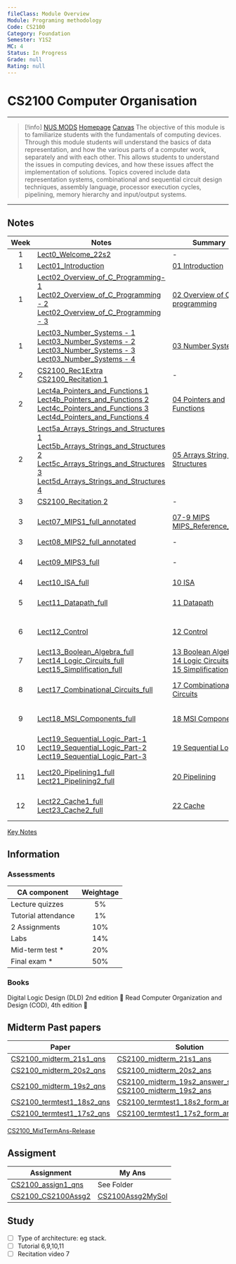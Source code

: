 ```yaml
---
fileClass: Module Overview
Module: Programing methodology
Code: CS2100
Category: Foundation
Semester: Y1S2
MC: 4
Status: In Progress
Grade: null
Rating: null
---
```

# CS2100 Computer Organisation
---
>[!info] [NUS MODS](https://nusmods.com/modules/CS2100/computer-organisation) [Homepage](https://www.comp.nus.edu.sg/~cs2100/) [Canvas](https://canvas.nus.edu.sg/courses/38530)
>The objective of this module is to familiarize students with the fundamentals of computing devices. Through this module students will understand the basics of data representation, and how the various parts of a computer work, separately and with each other. This allows students to understand the issues in computing devices, and how these issues affect the implementation of solutions. Topics covered include data representation systems, combinational and sequential circuit design techniques, assembly language, processor execution cycles, pipelining, memory hierarchy and input/output systems.

---

## Notes

| Week | Notes                                                                                                                                                                                                | Summary                                                                  | Tutorial                                                                                                                                                                                                   |     |
|:----:| ---------------------------------------------------------------------------------------------------------------------------------------------------------------------------------------------------- | ------------------------------------------------------------------------ | ---------------------------------------------------------------------------------------------------------------------------------------------------------------------------------------------------------- | --- |
|  1   | [Lect0_Welcome_22s2](Notes/Lect0_Welcome_22s2.pdf)                                                                                                                                                                           | -                                                                        | -                                                                                                                                                                                                          |     |
|  1   | [Lect01_Introduction](Notes/Lect01_Introduction.pdf)                                                                                                                                                                          | [01 Introduction](Notes/01%20Introduction.md)      | -                                                                                                                                                                                                          |     |
|  1   | [Lect02_Overview_of_C_Programming-1](Notes/Lect02_Overview_of_C_Programming-1.pdf)<br>[Lect02_Overview_of_C_Programming - 2](Notes/Lect02_Overview_of_C_Programming%20-%202.pdf)<br>[Lect02_Overview_of_C_Programming - 3](Notes/Lect02_Overview_of_C_Programming%20-%203.pdf)                                                         | [02 Overview of C programming](Notes/02%20Overview%20of%20C%20programming.md)                                          | -                                                                                                                                                                                                          |     |
|  1   | [Lect03_Number_Systems - 1](Notes/Lect03_Number_Systems%20-%201.pdf)<br>[Lect03_Number_Systems - 2](Notes/Lect03_Number_Systems%20-%202.pdf)<br>[Lect03_Number_Systems - 3](Notes/Lect03_Number_Systems%20-%203.pdf)<br>[Lect03_Number_Systems - 4](Notes/Lect03_Number_Systems%20-%204.pdf)                                                     | [03 Number Systems](Notes/03%20Number%20Systems.md)                                                     | -                                                                                                                                                                                                          |     |
|  2   | [CS2100_Rec1Extra](Recitation/Rec1/CS2100_Rec1Extra.pdf)<br>[CS2100_Recitation 1](Recitation/Rec1/CS2100_Recitation%201.pptx)                                | -                                                                        | -                                                                                                                                                                                                          |     |
|  2   | [Lect4a_Pointers_and_Functions 1](Notes/Lect4a_Pointers_and_Functions%201.pdf)<br>[Lect4b_Pointers_and_Functions 2](Notes/Lect4b_Pointers_and_Functions%202.pdf)<br>[Lect4c_Pointers_and_Functions 3](Notes/Lect4c_Pointers_and_Functions%203.pdf)<br>[Lect4d_Pointers_and_Functions 4](Notes/Lect4d_Pointers_and_Functions%204.pdf)                             | [04 Pointers and Functions](Notes/04%20Pointers%20and%20Functions.md)                                             | -                                                                                                                                                                                                          |     |
|  2   | [Lect5a_Arrays_Strings_and_Structures 1](Notes/Lect5a_Arrays_Strings_and_Structures%201.pdf)<br>[Lect5b_Arrays_Strings_and_Structures 2](Notes/Lect5b_Arrays_Strings_and_Structures%202.pdf)<br>[Lect5c_Arrays_Strings_and_Structures 3](Notes/Lect5c_Arrays_Strings_and_Structures%203.pdf)<br>[Lect5d_Arrays_Strings_and_Structures 4](Notes/Lect5d_Arrays_Strings_and_Structures%204.pdf) | [05 Arrays String and Structures](Notes/05%20Arrays%20String%20and%20Structures.md)                                       | -                                                                                                                                                                                                          |     |
|  3   | [CS2100_Recitation 2](Recitation/Rec2/CS2100_Recitation%202.pptx)                                                                                                                | -                                                                        | -                                                                                                                                                                                                          |     |
|  3   | [Lect07_MIPS1_full_annotated](Notes/Lect07_MIPS1_full_annotated.pdf)                                                                                                                                                                  | [07-9 MIPS](Notes/07-9%20MIPS.md)<br>[MIPS_Reference_Data](Notes/MIPS_Reference_Data.pdf)                              | [CS2100_tut1](Tutorial/Tut1/CS2100_tut1.pdf)<br>[CS2100_tut1Ans](Tutorial/Tut1/CS2100_tut1Ans.pdf)<br>[CS2100_tut01ans_slides_for_tutors](Tutorial/Tut1/CS2100_tut01ans_slides_for_tutors.pdf) |     |
|  3   | [Lect08_MIPS2_full_annotated](Notes/Lect08_MIPS2_full_annotated.pdf)                                                                                                                                                                  | -                                                                        | -                                                                                                                                                                                                          |     |
|  4   | [Lect09_MIPS3_full](Notes/Lect09_MIPS3_full.pdf)                                                                                                                                                                            | -                                                                        | [CS2100_tut2](Tutorial/Tut2/CS2100_tut2.pdf)<br> [CS2100Tut2Ans-Release](Tutorial/Tut2/CS2100Tut2Ans-Release.pdf)<br> [CS2100_tut02ans_slides_for_tutors](Tutorial/Tut2/CS2100_tut02ans_slides_for_tutors.pptx)                                                                                                          |     |
|  4   | [Lect10_ISA_full](Notes/Lect10_ISA_full.pdf)                                                                                                                                                                              | [10 ISA](Notes/10%20ISA.md)                                                               | -                                                                                                                                                                                                          |     |
|  5   | [Lect11_Datapath_full](Notes/Lect11_Datapath_full.pdf)                                                                                                                                                                         | [11 Datapath](Notes/11%20Datapath.md)                                                          | [CS2100_tut3](Tutorial/Tut3/CS2100_tut3.pdf)<br> [CS2100_tut3Ans](Tutorial/Tut3/CS2100_tut3Ans.pdf)<br> [CS2100_tut03ans_slides_for_tutors](Tutorial/Tut3/CS2100_tut03ans_slides_for_tutors.pptx)                                                                                                          |     |
|  6   | [Lect12_Control](Notes/Lect12_Control.pdf)                                                                                                                                                                               | [12 Control](Notes/12%20Control.md)                                                           | [CS2100_tut4](Tutorial/Tut4/CS2100_tut4.pdf)<br>[CS2100_tut4Ans](Tutorial/Tut4/CS2100_tut4Ans.pdf)<br> [CS2100_tut04ans_slides_for_tutors](Tutorial/Tut4/CS2100_tut04ans_slides_for_tutors.pptx)                                    |     |
|  7   | [Lect13_Boolean_Algebra_full](Notes/Lect13_Boolean_Algebra_full.pdf) [Lect14_Logic_Circuits_full](Notes/Lect14_Logic_Circuits_full.pdf) [Lect15_Simplification_full](Notes/Lect15_Simplification_full.pdf)                                                                                            | [13 Boolean Algebra](Notes/13%20Boolean%20Algebra.md)<br>[14 Logic Circuits](Notes/14%20Logic%20Circuits.md)<br>[15 Simplification](Notes/15%20Simplification.md) | [CS2100_tut5](Tutorial/Tut5/CS2100_tut5.pdf)<br>[CS2100_tut5Ans](Tutorial/Tut5/CS2100_tut5Ans.pdf) <br> [CS2100_tut05ans_slides_for_tutors](Tutorial/Tut5/CS2100_tut05ans_slides_for_tutors.pptx)                                           |     |
|  8   | [Lect17_Combinational_Circuits_full](Notes/Lect17_Combinational_Circuits_full.pdf)                                                                                                                                                           | [17 Combinational Circuits](Notes/17%20Combinational%20Circuits.md)                                            |  [CS2040_tut06](Tutorial/Tut6/CS2040_tut06.pdf)<br>[CS2100-tut06ans](Tutorial/Tut6/CS2100-tut06ans.pdf)<br> [CS2100_tut06ans_slides_for_tutors](Tutorial/Tut6/CS2100_tut06ans_slides_for_tutors.pptx)                                                                                                                                                                                       |     |
|  9   | [Lect18_MSI_Components_full](Notes/Lect18_MSI_Components_full.pdf)                                                                                                                                                                   | [18 MSI Components](Notes/18%20MSI%20Components.md)                                                    | [CS2100_tut07qns](Tutorial/Tut7/CS2100_tut07qns.pdf) <br>[CS2100_tut07ans](Tutorial/Tut7/CS2100_tut07ans.pdf) <br> [CS2100_tut07ans_slides_for_tutors](Tutorial/Tut7/CS2100_tut07ans_slides_for_tutors.pptx)                                                                                                                               |     |
|  10  | [Lect19_Sequential_Logic_Part-1](Notes/Lect19_Sequential_Logic_Part-1.pdf)<br>[Lect19_Sequential_Logic_Part-2](Notes/Lect19_Sequential_Logic_Part-2.pdf)<br>[Lect19_Sequential_Logic_Part-3](Notes/Lect19_Sequential_Logic_Part-3.pdf)                                                                           | [19 Sequential Logic](Notes/19%20Sequential%20Logic.md)                                                  | [CS2100_tut08qns](Tutorial/Tut8/CS2100_tut08qns.pdf)  <br>[CS2100_tut08ans](Tutorial/Tut8/CS2100_tut08ans.docx)  <br> [CS2100_tut08ans_slides_for_tutors](Tutorial/Tut8/CS2100_tut08ans_slides_for_tutors.pptx)                                                                                                                             |     |
|  11  | [Lect20_Pipelining1_full](Notes/Lect20_Pipelining1_full.pdf)<br>[Lect21_Pipelining2_full](Notes/Lect21_Pipelining2_full.pdf)                                                                                                                                   | [20 Pipelining](Notes/20%20Pipelining.md)                                                        | [CS2100_tut09qns](Tutorial/Tut9/CS2100_tut09qns.pdf) <br> [CS2100_tut09ans](Tutorial/Tut9/CS2100_tut09ans.docx)  <br>[CS2100_tut09ans_slides_for_tutors](Tutorial/Tut9/CS2100_tut09ans_slides_for_tutors.pptx)                                                                                                                               |     |
|  12  | [Lect22_Cache1_full](Notes/Lect22_Cache1_full.pdf)<br>[Lect23_Cache2_full](Notes/Lect23_Cache2_full.pdf)                                                                                                                                             | [22 Cache](Notes/22%20Cache.md)                                                                         | [CS2100_tut10qns](Tutorial/Tut10/CS2100_tut10qns.pdf)<br>[CS2100_tut10ans](Tutorial/Tut10/CS2100_tut10ans.docx)  <br>[CS2100_tut10ans_slides_for_tutors](Tutorial/Tut10/CS2100_tut10ans_slides_for_tutors.pptx)                                                                                                                               |     |

[Key Notes](Notes/Key%20Notes.md)

## Information

### Assessments

| CA component | Weightage |
| --- | :---: |
| Lecture quizzes | 5% |
| Tutorial attendance | 1% |
| 2 Assignments | 10% |
| Labs | 14% |
| Mid-term test * | 20% |
| Final exam * | 50% |

### Books

Digital Logic Design (DLD) 2nd edition 🔽
Read Computer Organization and Design (COD), 4th edition 🔽

## Midterm Past papers

| Paper                      | Solution                                                      |
| -------------------------- | ------------------------------------------------------------- |
| [CS2100_midterm_21s1_qns](Midterm%20Past%20Papers/CS2100_midterm_21s1_qns.pdf)   | [CS2100_midterm_21s1_ans](Midterm%20Past%20Papers/CS2100_midterm_21s1_ans.pdf)                                      |
| [CS2100_midterm_20s2_qns](Midterm%20Past%20Papers/CS2100_midterm_20s2_qns.pdf)   | [CS2100_midterm_20s2_ans](Midterm%20Past%20Papers/CS2100_midterm_20s2_ans.pdf)                                      |
| [CS2100_midterm_19s2_qns](Midterm%20Past%20Papers/CS2100_midterm_19s2_qns.pdf)   | [CS2100_midterm_19s2_answer_sheet](Midterm%20Past%20Papers/CS2100_midterm_19s2_answer_sheet.pdf)<br>[CS2100_midterm_19s2_ans](Midterm%20Past%20Papers/CS2100_midterm_19s2_ans.pdf) |
| [CS2100_termtest1_18s2_qns](Midterm%20Past%20Papers/CS2100_termtest1_18s2_qns.pdf) | [CS2100_termtest1_18s2_form_ans](Midterm%20Past%20Papers/CS2100_termtest1_18s2_form_ans.pdf)                               |
| [CS2100_termtest1_17s2_qns](Midterm%20Past%20Papers/CS2100_termtest1_17s2_qns.pdf) | [CS2100_termtest1_17s2_form_ans_to_post](Midterm%20Past%20Papers/CS2100_termtest1_17s2_form_ans_to_post.pdf)                                                              |

[CS2100_MidTermAns-Release](Midterm%20Past%20Papers/CS2100_MidTermAns-Release.pdf)

## Assigment

| Assignment                                                                               | My Ans     |
| ---------------------------------------------------------------------------------------- | ---------- |
| [CS2100_assign1_qns](Assignment/CS2100Assg1/CS2100_assign1_qns.pdf) | See Folder |
| [CS2100_CS2100Assg2](Assignment/CS2100_CS2100Assg2.pdf)                                                                      | [CS2100Assg2MySol](Assignment/CS2100Assg2MySol.md)           |

## Study

- [ ] Type of architecture: eg stack. 
- [ ] Tutorial 6,9,10,11
- [ ] Recitation video 7